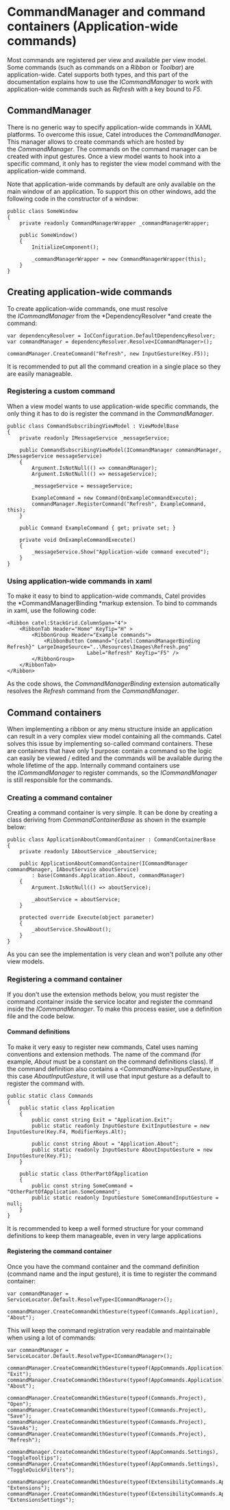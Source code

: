 # CommandManager and command containers (Application-wide commands)

Most commands are registered per view and available per view model. Some commands (such as commands on a *Ribbon* or *Toolbar*) are application-wide. Catel supports both types, and this part of the documentation explains how to use the *ICommandManager* to work with application-wide commands such as *Refresh* with a key bound to *F5*.

## CommandManager

There is no generic way to specify application-wide commands in XAML platforms. To overcome this issue, Catel introduces the *CommandManager*. This manager allows to create commands which are hosted by the *CommandManager*. The commands on the command manager can be created with input gestures. Once a view model wants to hook into a specific command, it only has to register the view model command with the application-wide command.

Note that application-wide commands by default are only available on the main window of an application. To support this on other windows, add the following code in the constructor of a window:

```
public class SomeWindow
{
    private readonly CommandManagerWrapper _commandManagerWrapper;
 
    public SomeWindow()
    {
        InitializeComponent();
 
        _commandManagerWrapper = new CommandManagerWrapper(this);
    }
}
```

## Creating application-wide commands

To create application-wide commands, one must resolve the *ICommandManager* from the *DependencyResolver *and create the command:

```
var dependencyResolver = IoCConfiguration.DefaultDependencyResolver;
var commandManager = dependencyResolver.Resolve<ICommandManager>();
 
commandManager.CreateCommand("Refresh", new InputGesture(Key.F5));
```

It is recommended to put all the command creation in a single place so they are easily manageable.

### Registering a custom command

When a view model wants to use application-wide specific commands, the only thing it has to do is register the command in the *CommandManager*.

```
public class CommandSubscribingViewModel : ViewModelBase
{
    private readonly IMessageService _messageService;

    public CommandSubscribingViewModel(ICommandManager commandManager, IMessageService messageService)
    {
        Argument.IsNotNull(() => commandManager);
        Argument.IsNotNull(() => messageService);
    
        _messageService = messageService;
    
        ExampleCommand = new Command(OnExampleCommandExecute);
        commandManager.RegisterCommand("Refresh", ExampleCommand, this);
    }

    public Command ExampleCommand { get; private set; }

    private void OnExampleCommandExecute()
    {
        _messageService.Show("Application-wide command executed");
    }
}
```

### Using application-wide commands in xaml

To make it easy to bind to application-wide commands, Catel provides the *CommandManagerBinding *markup extension. To bind to commands in xaml, use the following code:

```
<Ribbon catel:StackGrid.ColumnSpan="4">
    <RibbonTab Header="Home" KeyTip="H" >
        <RibbonGroup Header="Example commands">
            <RibbonButton Command="{catel:CommandManagerBinding Refresh}" LargeImageSource="..\Resources\Images\Refresh.png" 
                          Label="Refresh" KeyTip="F5" />
        </RibbonGroup>
    </RibbonTab>
</Ribbon>
```

As the code shows, the *CommandManagerBinding* extension automatically resolves the *Refresh* command from the *CommandManager*.

## Command containers

When implementing a ribbon or any menu structure inside an application can result in a very complex view model containing all the commands. Catel solves this issue by implementing so-called command containers. These are containers that have only 1 purpose: contain a command so the logic can easily be viewed / edited and the commands will be available during the whole lifetime of the app. Internally command containers use the *ICommandManager* to register commands, so the *ICommandManager* is still responsible for the commands.

### Creating a command container

Creating a command container is very simple. It can be done by creating a class deriving from *CommandContainerBase* as shown in the example below:

```
public class ApplicationAboutCommandContainer : CommandContainerBase
{
    private readonly IAboutService _aboutService;

    public ApplicationAboutCommandContainer(ICommandManager commandManager, IAboutService aboutService)
        : base(Commands.Application.About, commandManager)
    {
        Argument.IsNotNull(() => aboutService);

        _aboutService = aboutService;
    }

    protected override Execute(object parameter)
    {
        _aboutService.ShowAbout();
    }
}
```

As you can see the implementation is very clean and won't pollute any other view models.

### Registering a command container

If you don't use the extension methods below, you must register the command container inside the service locator and register the command inside the *ICommandManager*. To make this process easier, use a definition file and the code below.

#### Command definitions

To make it very easy to register new commands, Catel uses naming conventions and extension methods. The name of the command (for example, *About* must be a constant on the command definitions class). If the command definition also contains a *\<CommandName\>InputGesture*, in this case *AboutInputGesture*, it will use that input gesture as a default to register the command with.

```
public static class Commands
{
    public static class Application
    {
        public const string Exit = "Application.Exit";
        public static readonly InputGesture ExitInputGesture = new InputGesture(Key.F4, ModifierKeys.Alt);

        public const string About = "Application.About";
        public static readonly InputGesture AboutInputGesture = new InputGesture(Key.F1);
    }
 
    public static class OtherPartOfApplication
    {
        public const string SomeCommand = "OtherPartOfApplication.SomeCommand";
        public static readonly InputGesture SomeCommandInputGesture = null;
    }
}
```

It is recommended to keep a well formed structure for your command definitions to keep them manageable, even in very large applications

#### Registering the command container

Once you have the command container and the command definition (command name and the input gesture), it is time to register the command container:

```
var commandManager = ServiceLocator.Default.ResolveType<ICommandManager>();
 
commandManager.CreateCommandWithGesture(typeof(Commands.Application), "About");
```

This will keep the command registration very readable and maintainable when using a lot of commands:

```
var commandManager = ServiceLocator.Default.ResolveType<ICommandManager>();
 
commandManager.CreateCommandWithGesture(typeof(AppCommands.Application), "Exit");
commandManager.CreateCommandWithGesture(typeof(AppCommands.Application), "About");

commandManager.CreateCommandWithGesture(typeof(Commands.Project), "Open");
commandManager.CreateCommandWithGesture(typeof(Commands.Project), "Save");
commandManager.CreateCommandWithGesture(typeof(Commands.Project), "SaveAs");
commandManager.CreateCommandWithGesture(typeof(Commands.Project), "Refresh");

commandManager.CreateCommandWithGesture(typeof(AppCommands.Settings), "ToggleTooltips");
commandManager.CreateCommandWithGesture(typeof(AppCommands.Settings), "ToggleQuickFilters");

commandManager.CreateCommandWithGesture(typeof(ExtensibilityCommands.Application), "Extensions");
commandManager.CreateCommandWithGesture(typeof(ExtensibilityCommands.Application), "ExtensionsSettings");
```
